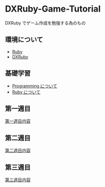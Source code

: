 DXRuby-Game-Tutorial
====================

DXRuby でゲーム作成を勉強する為のもの

## 環境について

- [Ruby](http://www.ruby-lang.org/ja/)
- [DXRuby](http://dxruby.sourceforge.jp)

## 基礎学習

- [Programming について](./about-programming.md)
- [Ruby について](./about-ruby.md)

## 第一週目

[第一週目内容](./first-week.md)

## 第二週目

[第二週目内容](./second-week.md)

## 第三週目

[第三週目内容](./third-week.md)
